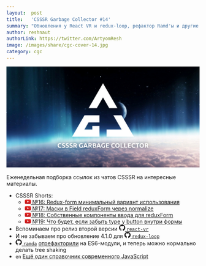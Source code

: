 ```yaml
---
layout:  post
title:   'CSSSR Garbage Collector #14'
summary: "Обновления у React VR и redux-loop, рефактор Ramd'ы и другие интересные материалы из наших чатов"
author: reshnaut
authorLink: https://twitter.com/ArtyomResh
image: /images/share/cgc-cover-14.jpg
category: cgc
---
```


[github]: /images/icons/github.png
[medium]: /images/icons/medium.png
[yt]: /images/icons/youtube.png

![CSSSR Garbage Collector](/images/share/cgc-cover-14.jpg)

Еженедельная подборка ссылок из чатов CSSSR на интересные материалы.
- CSSSR Shorts:
    - [![yt] №16: Redux-form минимальный вариант использования](https://youtu.be/wlXWYztWdUE?list=PLLtDv0NfxtZxP4kESksdaHyN3ss4nsONz)
    - [![yt] №17: Маски в Field reduxForm через normalize](https://youtu.be/IwN60s1i4QY?list=PLLtDv0NfxtZxP4kESksdaHyN3ss4nsONz)
    - [![yt] №18: Собственные компоненты ввода для reduxForm](https://youtu.be/_4jTtD7UyH0?list=PLLtDv0NfxtZxP4kESksdaHyN3ss4nsONz)
    - [![yt] №19: Что будет, если забыть type у button внутри формы](https://youtu.be/sS_vafrVJ8s?list=PLLtDv0NfxtZxP4kESksdaHyN3ss4nsONz)
- Вспоминаем про релиз второй версии [![github] `react-vr`](https://github.com/facebook/react-vr/releases/tag/v2.0.0)
- И не забываем про обновление 4.1.0 для [![github] `redux-loop`](https://github.com/redux-loop/redux-loop/releases/tag/v4.1.0)
- [![github] `ramda`](https://github.com/ramda/ramda) [отрефакторили](https://github.com/ramda/ramda/issues/2319) на ES6-модули, и теперь можно нормально делать tree shaking
- `en` [Ещё один справочник современного JavaScript](https://mbeaudru.github.io/modern-js-cheatsheet/)
